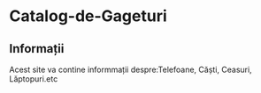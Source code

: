 # Catalog-de-Gageturi

## Informații
Acest site va contine informmații despre:Telefoane, Căști, Ceasuri, Lăptopuri.etc